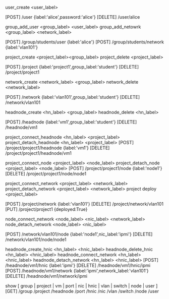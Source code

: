 user_create  <user_label> <password>

[POST]   /user  {label:'alice',password:'alice'}
[DELETE] /user/alice


group_add_user    <group_label> <user_label>
group_add_netowrk <group_label> <network_label>

[POST] /group/students/user {label:'alice'}
[POST] /group/students/network {label:'vlan101'}


project_create   <project_label><group_label>
project_delete   <project_label>

[POST] /project {label:'project1',group_label:'student'}
[DELETE] /project/project1


network_create              <network_label> <group_label>
network_delete              <network_label>

[POST] /network {label:'vlan101',group_label:'student'}
[DELETE] /network/vlan101

headnode_create <hn_label> <group_label>
headnode_delete <hn_label>

[POST] /headnode {label:'vm1',group_label:'student'}
[DELETE] /headnode/vm1

project_connect_headnode <hn_label> <project_label>
project_detach_headnode <hn_label> <project_label>
[POST] /project/project1/headnode {label:'vm1'}
[DELETE] /project/project1/headnode/vm1




project_connect_node        <project_label> <node_label> 
project_detach_node         <project_label> <node_label>
[POST] /project/project1/node {label:'node1'}
[DELETE] /project/project1/node/node1


project_connect_network     <project_label> <network_label>
project_detach_network      <project_label> <network_label>
project deploy              <project_label>

[POST]   /project/network {label:'vlan101'}
[DELETE] /project/network/vlan101
[PUT]    /project/project1 {deployed:True}


node_connect_network        <node_label> <nic_label> <network_label>
node_detach_network         <node_label> <nic_label>

[POST]   /network/vlan101/node {label:'node1',nic_label:'ipmi'}
[DELETE] /network/vlan101/node/node1



headnode_create_hnic        <hn_label> <hnic_label> 
headnode_delete_hnic        <hn_label> <hnic_label>
headnode_connect_network    <hn_label> <hnic_label> <network>
headnode_detach_network     <hn_label> <hnic_label>
[POST]   /headnode/vm1/hnic {label:'ipmi'}
[DELETE] /headnode/vm1/hnic/ipmi
[POST]   /headnode/vm1/network {label:'ipmi',network_label:'vlan101'}
[DELETE] /headnode/vm1/network/ipmi




show [ group | project | vm | port | nic | hnic | vlan | switch |
  node | user ] <obj> 
[GET] /group
      /project
      /headnode
      /port
      /hnic
      /nic
      /vlan
      /switch
      /node
      /user
